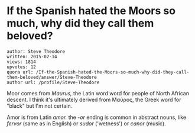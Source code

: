 # If the Spanish hated the Moors so much, why did they call them beloved?

	author: Steve Theodore
	written: 2015-02-14
	views: 1814
	upvotes: 12
	quora url: /If-the-Spanish-hated-the-Moors-so-much-why-did-they-call-them-beloved/answer/Steve-Theodore
	author url: /profile/Steve-Theodore


Moor comes from _Maurus,_  the Latin word word for people of North African descent. I think it's ultimately derived from Μαύρος, the Greek word for "black" but I'm not certain. 

Amor is from Latin _amor._  the -_or_  ending is common in abstract nouns, like _fervor_  (same as in English) or _sudor_ ('wetness') or _canor_  (music).

